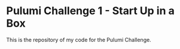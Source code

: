 # Pulumi Challenge 1 - Start Up in a Box

This is the repository of my code for the Pulumi Challenge.  

